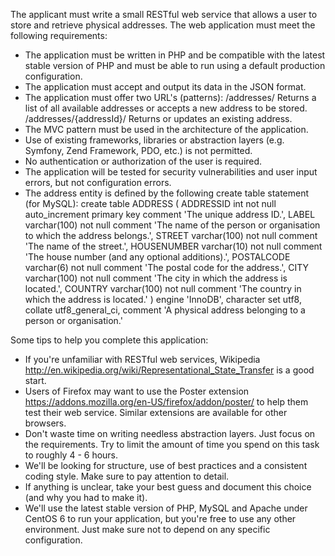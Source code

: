 The applicant must write a small RESTful web service that allows a user to store and retrieve physical addresses.
The web application must meet the following requirements:
- The application must be written in PHP and be compatible with the latest stable version of PHP and must be able to run using a default production configuration.
- The application must accept and output its data in the JSON format.
- The application must offer two URL's (patterns):
    /addresses/                 Returns a list of all available addresses or accepts a new address to be stored.
    /addresses/{addressId}/     Returns or updates an existing address.
- The MVC pattern must be used in the architecture of the application.
- Use of existing frameworks, libraries or abstraction layers (e.g. Symfony, Zend Framework, PDO, etc.) is not permitted.
- No authentication or authorization of the user is required.
- The application will be tested for security vulnerabilities and user input errors, but not configuration errors.
- The address entity is defined by the following create table statement (for MySQL):
    create table ADDRESS (
        ADDRESSID int not null auto_increment primary key comment 'The unique address ID.',
        LABEL varchar(100) not null comment 'The name of the person or organisation to which the address belongs.',
        STREET varchar(100) not null comment 'The name of the street.',
        HOUSENUMBER varchar(10) not null comment 'The house number (and any optional additions).',
        POSTALCODE varchar(6) not null comment 'The postal code for the address.',
        CITY varchar(100) not null comment 'The city in which the address is located.',
        COUNTRY varchar(100) not null comment 'The country in which the address is located.'
    )
    engine 'InnoDB',
    character set utf8,
    collate utf8_general_ci,
    comment 'A physical address belonging to a person or organisation.'

Some tips to help you complete this application:
- If you're unfamiliar with RESTful web services, Wikipedia <http://en.wikipedia.org/wiki/Representational_State_Transfer> is a good start.
- Users of Firefox may want to use the Poster extension <https://addons.mozilla.org/en-US/firefox/addon/poster/> to help them test their web service. Similar extensions are available for other browsers.
- Don't waste time on writing needless abstraction layers. Just focus on the requirements. Try to limit the amount of time you spend on this task to roughly 4 - 6 hours.
- We'll be looking for structure, use of best practices and a consistent coding style. Make sure to pay attention to detail.
- If anything is unclear, take your best guess and document this choice (and why you had to make it).
- We'll use the latest stable version of PHP, MySQL and Apache under CentOS 6 to run your application, but you're free to use any other environment. Just make sure not to depend on any specific configuration.
